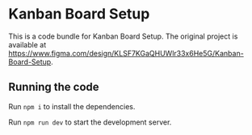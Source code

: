 
  # Kanban Board Setup

  This is a code bundle for Kanban Board Setup. The original project is available at https://www.figma.com/design/KLSF7KGaQHUWlr33x6He5G/Kanban-Board-Setup.

  ## Running the code

  Run `npm i` to install the dependencies.

  Run `npm run dev` to start the development server.
  